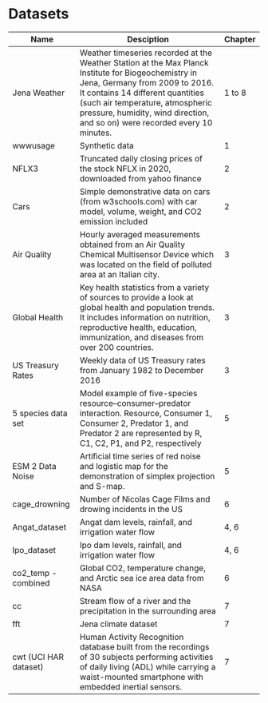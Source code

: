 # Datasets

Name | Desciption | Chapter
------------ | ------------- | -------------
Jena Weather | Weather timeseries recorded at the Weather Station at the Max Planck Institute for Biogeochemistry in Jena, Germany from 2009 to 2016. It contains 14 different quantities (such air temperature, atmospheric pressure, humidity, wind direction, and so on) were recorded every 10 minutes.| 1 to 8
wwwusage| Synthetic data| 1
NFLX3|Truncated daily closing prices of the stock NFLX in 2020, downloaded from yahoo finance| 2
Cars| Simple demonstrative data on cars (from w3schools.com) with car model, volume, weight, and CO2 emission included | 2
Air Quality | Hourly averaged measurements obtained from an Air Quality Chemical Multisensor Device which was located on the field of polluted area at an Italian city. | 3
Global Health | Key health statistics from a variety of sources to provide a look at global health and population trends. It includes information on nutrition, reproductive health, education, immunization, and diseases from over 200 countries. | 3
US Treasury Rates | Weekly data of US Treasury rates from January 1982 to December 2016| 3
5 species data set|Model example of five-species resource–consumer–predator interaction. Resource, Consumer 1, Consumer 2, Predator 1, and Predator 2 are represented by R, C1, C2, P1, and P2, respectively| 5
ESM 2 Data Noise|Artificial time series of red noise and logistic map for the demonstration of simplex projection and S-map.|5
cage_drowning|Number of Nicolas Cage Films and drowing incidents in the US|6
|Angat_dataset|Angat dam levels, rainfall, and irrigation water flow|4, 6
Ipo_dataset|Ipo dam levels, rainfall, and irrigation water flow|4, 6
co2_temp - combined|Global CO2, temperature change, and Arctic sea ice area data from NASA|6 
cc| Stream flow of a river and the precipitation in the surrounding area | 7
fft | Jena climate dataset| 7
cwt (UCI HAR dataset) | Human Activity Recognition database built from the recordings of 30 subjects performing activities of daily living (ADL) while carrying a waist-mounted smartphone with embedded inertial sensors.| 7
